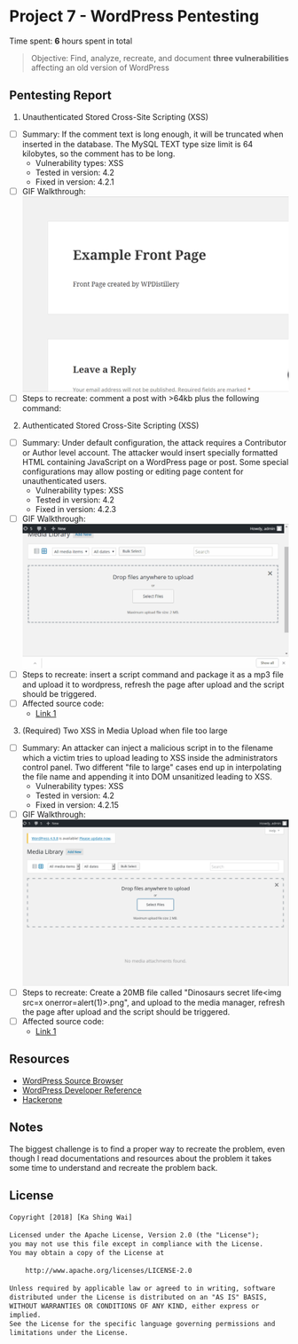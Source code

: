 # Project 7 - WordPress Pentesting

Time spent: **6** hours spent in total

> Objective: Find, analyze, recreate, and document **three vulnerabilities** affecting an old version of WordPress

## Pentesting Report

1. Unauthenticated Stored Cross-Site Scripting (XSS)
  - [ ] Summary: If the comment text is long enough, it will be truncated when inserted in the database. The MySQL TEXT type size limit is 64 kilobytes, so the comment has to be long. 
    - Vulnerability types: XSS
    - Tested in version: 4.2
    - Fixed in version: 4.2.1
  - [ ] GIF Walkthrough: <img src="https://github.com/edwin0108/WebSecurity_week7/blob/master/XSS64kb.gif" width="700">
  - [ ] Steps to recreate: comment a post with >64kb plus the following command:
			<a title='x onmouseover=alert(unescape(/hello%20world/.source)) 	style=position:absolute;left:0;top:0;width:5000px;height:5000px  AAAAAAAAAAAA...[64 kb]..AAA'></a>
			
2. Authenticated Stored Cross-Site Scripting (XSS)
  - [ ] Summary: Under default configuration, the attack requires a Contributor or Author level account. The attacker would insert specially formatted HTML containing JavaScript on a WordPress page or post. Some special configurations may allow posting or editing page content for unauthenticated users. 
    - Vulnerability types: XSS
    - Tested in version: 4.2
    - Fixed in version: 4.2.3
  - [ ] GIF Walkthrough: <img src="https://github.com/edwin0108/WebSecurity_week7/blob/master/xssmedia.gif" width="700">
  - [ ] Steps to recreate: insert a script command and package it as a mp3 file and upload it to wordpress, refresh the page after upload and the script should be triggered.
  - [ ] Affected source code:
    - [Link 1](https://github.com/WordPress/WordPress/commit/28f838ca3ee205b6f39cd2bf23eb4e5f52796bd7)
    
3. (Required) Two XSS in Media Upload when file too large
  - [ ] Summary: An attacker can inject a malicious script in to the filename which a victim tries to upload leading to XSS inside the administrators control panel. Two different "file to large" cases end up in interpolating the file name and appending it into DOM unsanitized leading to XSS.
    - Vulnerability types: XSS
    - Tested in version: 4.2
    - Fixed in version: 4.2.15
  - [ ] GIF Walkthrough: <img src="https://github.com/edwin0108/WebSecurity_week7/blob/master/XSSLARGEFILE.gif" width="700">
  - [ ] Steps to recreate: Create a 20MB file called "Dinosaurs secret life\<img src=x onerror=alert(1)\>\.png", and upload to the media manager, refresh the page after upload and the script should be triggered.
  - [ ] Affected source code: 
    - [Link 1](https://github.com/WordPress/WordPress/commit/8c7ea71edbbffca5d9766b7bea7c7f3722ffafa6)


## Resources

- [WordPress Source Browser](https://core.trac.wordpress.org/browser/)
- [WordPress Developer Reference](https://developer.wordpress.org/reference/)
- [Hackerone](https://hackerone.com/)

## Notes

The biggest challenge is to find a proper way to recreate the problem, even though I read documentations and resources about the problem it takes some time to understand and recreate the problem back.

## License

    Copyright [2018] [Ka Shing Wai]

    Licensed under the Apache License, Version 2.0 (the "License");
    you may not use this file except in compliance with the License.
    You may obtain a copy of the License at

        http://www.apache.org/licenses/LICENSE-2.0

    Unless required by applicable law or agreed to in writing, software
    distributed under the License is distributed on an "AS IS" BASIS,
    WITHOUT WARRANTIES OR CONDITIONS OF ANY KIND, either express or implied.
    See the License for the specific language governing permissions and
    limitations under the License.
